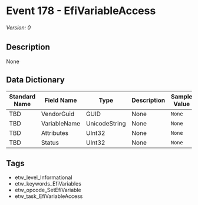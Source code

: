# Event 178 - EfiVariableAccess
###### Version: 0

## Description
None

## Data Dictionary
|Standard Name|Field Name|Type|Description|Sample Value|
|---|---|---|---|---|
|TBD|VendorGuid|GUID|None|`None`|
|TBD|VariableName|UnicodeString|None|`None`|
|TBD|Attributes|UInt32|None|`None`|
|TBD|Status|UInt32|None|`None`|

## Tags
* etw_level_Informational
* etw_keywords_EfiVariables
* etw_opcode_SetEfiVariable
* etw_task_EfiVariableAccess
